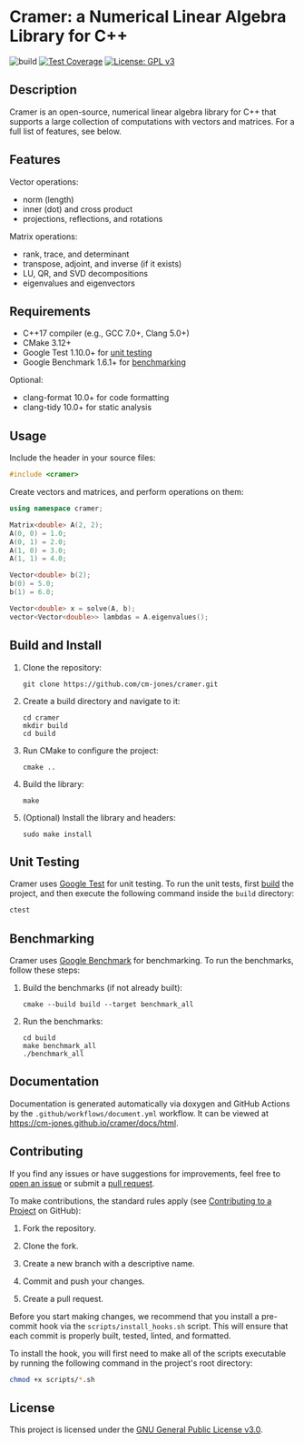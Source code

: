 # Cramer: a Numerical Linear Algebra Library for C++

![build](https://github.com/cm-jones/cramer/actions/workflows/build.yml/badge.svg)
[![Test Coverage](https://codecov.io/gh/cm-jones/cramer/branch/main/graph/badge.svg?token=fc9ee083-78b6-4e43-bf23-bfa85832df85)](https://codecov.io/gh/cm-jones/cramer)
[![License: GPL v3](https://img.shields.io/badge/License-GPLv3-blue.svg)](https://www.gnu.org/licenses/gpl-3.0)

## Description

Cramer is an open-source, numerical linear algebra library for C++ that supports a large collection of computations with vectors and matrices. For a full list of features, see below.

## Features

Vector operations:

- norm (length)
- inner (dot) and cross product
- projections, reflections, and rotations

Matrix operations:

- rank, trace, and determinant
- transpose, adjoint, and inverse (if it exists)
- LU, QR, and SVD decompositions
- eigenvalues and eigenvectors

## Requirements

- C++17 compiler (e.g., GCC 7.0+, Clang 5.0+)
- CMake 3.12+
- Google Test 1.10.0+ for [unit testing](#unit-testing)
- Google Benchmark 1.6.1+ for [benchmarking](#benchmarking)

Optional:

- clang-format 10.0+ for code formatting
- clang-tidy 10.0+ for static analysis

## Usage

Include the header in your source files:

```cpp
#include <cramer>
```

Create vectors and matrices, and perform operations on them:

```cpp
using namespace cramer;

Matrix<double> A(2, 2);
A(0, 0) = 1.0;
A(0, 1) = 2.0;
A(1, 0) = 3.0;
A(1, 1) = 4.0;

Vector<double> b(2);
b(0) = 5.0;
b(1) = 6.0;

Vector<double> x = solve(A, b);
vector<Vector<double>> lambdas = A.eigenvalues();
```

## Build and Install

1. Clone the repository:
   ```
   git clone https://github.com/cm-jones/cramer.git
   ```

2. Create a build directory and navigate to it:
   ```
   cd cramer
   mkdir build
   cd build
   ```

3. Run CMake to configure the project:
   ```
   cmake ..
   ```

4. Build the library:
   ```
   make
   ```

5. (Optional) Install the library and headers:
   ```
   sudo make install
   ```

## Unit Testing

Cramer uses [Google Test](https://github.com/google/googletest) for unit testing. To run the unit tests, first [build](#build-and-install) the project, and then execute the following command inside the `build` directory:

```sh
ctest
```

## Benchmarking

Cramer uses [Google Benchmark](https://github.com/google/benchmark) for benchmarking. To run the benchmarks, follow these steps:

1. Build the benchmarks (if not already built):
   ```
   cmake --build build --target benchmark_all
   ```

2. Run the benchmarks:
   ```
   cd build
   make benchmark_all
   ./benchmark_all
   ```

## Documentation

Documentation is generated automatically via doxygen and GitHub Actions by the `.github/workflows/document.yml` workflow. It can be viewed at https://cm-jones.github.io/cramer/docs/html.

## Contributing

If you find any issues or have suggestions for improvements, feel free to [open an issue](https://github.com/cm-jones/cramer/issues/new) or submit a [pull request](https://github.com/cm-jones/cramer/compare).

To make contributions, the standard rules apply (see [Contributing to a Project](https://docs.github.com/en/get-started/exploring-projects-on-github/contributing-to-a-project) on GitHub):

1. Fork the repository.

2. Clone the fork.

3. Create a new branch with a descriptive name.

4. Commit and push your changes.

5. Create a pull request.

Before you start making changes, we recommend that you install a pre-commit hook via the `scripts/install_hooks.sh` script. This will ensure that each commit is properly built, tested, linted, and formatted.

To install the hook, you will first need to make all of the scripts executable by running the following command in the project's root directory:

```sh
chmod +x scripts/*.sh
```

## License

This project is licensed under the [GNU General Public License v3.0](LICENSE).
